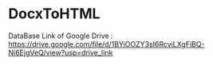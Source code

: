 ﻿# DocxToHTML
DataBase Link of Google Drive : https://drive.google.com/file/d/1BYiOOZY3sI6RcviLXgFiBQ-Nj6EjgVeQ/view?usp=drive_link
